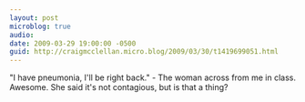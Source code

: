 ```yaml
---
layout: post
microblog: true
audio: 
date: 2009-03-29 19:00:00 -0500
guid: http://craigmcclellan.micro.blog/2009/03/30/t1419699051.html
---
```

"I have pneumonia, I'll be right back." - The woman across from me in class.  Awesome.  She said it's not contagious, but is that a thing?
